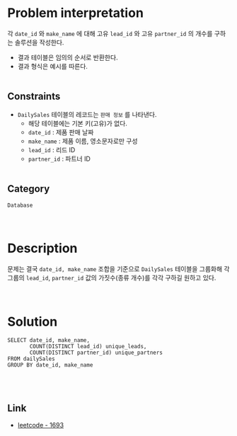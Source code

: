 # Problem interpretation
각 `date_id` 와 `make_name` 에 대해 고유 `lead_id` 와 고유 `partner_id` 의 개수를 구하는 솔루션을 작성한다.
- 결과 테이블은 임의의 순서로 반환한다.
- 결과 형식은 예시를 따른다.
<br/><br/>

## Constraints
- `DailySales` 테이블의 레코드는 `판매 정보` 를 나타낸다.
    - 해당 테이블에는 기본 키(고유)가 없다.
    - `date_id` : 제품 판매 날짜
    - `make_name` : 제품 이름, 영소문자로만 구성
    - `lead_id` : 리드 ID
    - `partner_id` : 파트너 ID
<br/><br/>

## Category
`Database`
<br/><br/><br/>

# Description
문제는 결국 `date_id, make_name` 조합을 기준으로 `DailySales` 테이블을 그룹화해 각 그룹의 `lead_id`, `partner_id` 값의 가짓수(종류 개수)를 각각 구하길 원하고 있다.
<br/><br/><br/>

# Solution
```mysql
SELECT date_id, make_name,
       COUNT(DISTINCT lead_id) unique_leads,
       COUNT(DISTINCT partner_id) unique_partners
FROM dailySales
GROUP BY date_id, make_name
```
<br/><br/>

## Link
- [leetcode - 1693](https://leetcode.com/problems/daily-leads-and-partners/description/)